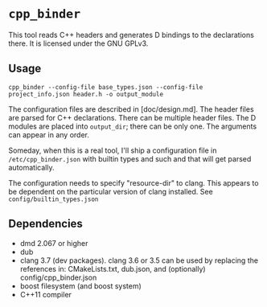 # `cpp_binder`

This tool reads C++ headers and generates D bindings to the declarations there.
It is licensed under the GNU GPLv3.

## Usage

```
cpp_binder --config-file base_types.json --config-file project_info.json header.h -o output_module
```

The configuration files are described in [doc/design.md].
The header files are parsed for C++ declarations.
There can be multiple header files.
The D modules are placed into `output_dir`; there can be only one.
The arguments can appear in any order.

Someday, when this is a real tool, I'll ship a configuration file in
`/etc/cpp_binder.json` with builtin types and such and that will get parsed
automatically.

The configuration needs to specify "resource-dir" to clang.  This appears to be
dependent on the particular version of clang installed.  See `config/builtin_types.json`


## Dependencies

*   dmd 2.067 or higher
*   dub
*   clang 3.7 (dev packages).  clang 3.6 or 3.5 can be used by replacing the references in: CMakeLists.txt, dub.json, and (optionally) config/cpp_binder.json
*   boost filesystem (and boost system)
*   C++11 compiler
